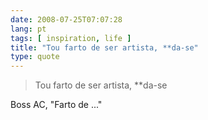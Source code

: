 ```yaml
---
date: 2008-07-25T07:07:28
lang: pt
tags: [ inspiration, life ]
title: "Tou farto de ser artista, **da-se"
type: quote
---
```


> Tou farto de ser artista, \*\*da-se

Boss AC, "Farto de ..."

